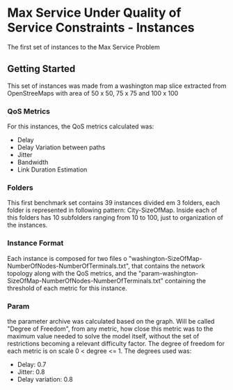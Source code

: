 # Max Service Under Quality of Service Constraints - Instances
The first set of instances to the Max Service Problem

## Getting Started

This set of instances was made from a washington map slice extracted from OpenStreeMaps with area of 50 x 50, 75 x 75 and 100 x 100

### QoS Metrics
For this instances, the QoS metrics calculated was:
* Delay
* Delay Variation between paths
* Jitter
* Bandwidth
* Link Duration Estimation

### Folders
This first benchmark set contains 39 instances divided em 3 folders, each folder is represented in following pattern: City-SizeOfMap. Inside each of this folders has 10 subfolders ranging from 10 to 100, just to organization of the instances.

### Instance Format
Each instance is composed for two files o "washington-SizeOfMap-NumberOfNodes-NumberOfTerminals.txt", that contains the network topology along with the QoS metrics, and the "param-washington-SizeOfMap-NumberOfNodes-NumberOfTerminals.txt" containing the threshold of each metric for this instance.

### Param
the parameter archive was calculated based on the graph. Will be called "Degree of Freedom", from any metric, how close this metric was to the maximum value needed to solve the model itself, without the set of restrictions becoming a relevant difficulty factor. The degree of freedom for each metric is on scale 0 < degree <= 1. The degrees used was: 
* Delay: 0.7
* Jitter: 0.8
* Delay variation: 0.8


